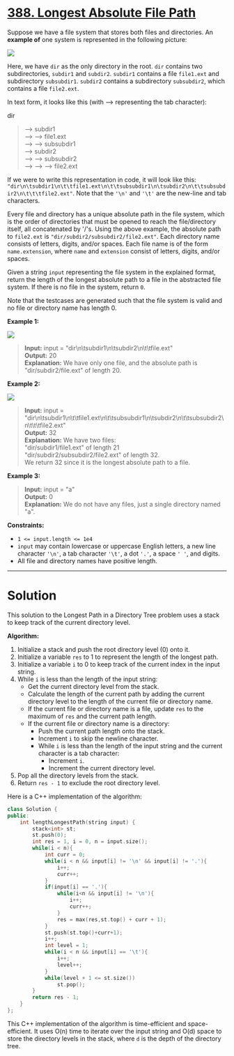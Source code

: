 # [388. Longest Absolute File Path](https://leetcode.com/problems/longest-absolute-file-path/)

Suppose we have a file system that stores both files and directories. An 
**example of** one system is represented in the following picture:

![](https://assets.leetcode.com/uploads/2020/08/28/mdir.jpg)

Here, we have `dir` as the only directory in the root. `dir` contains two subdirectories, `subdir1` and `subdir2`. `subdir1` contains a file `file1.ext` and subdirectory `subsubdir1`. `subdir2` contains a subdirectory `subsubdir2`, which contains a file `file2.ext`.

In text form, it looks like this (with ⟶ representing the tab character):

dir
>⟶ subdir1<br>
>⟶ ⟶ file1.ext<br>
>⟶ ⟶ subsubdir1<br>
>⟶ subdir2<br>
>⟶ ⟶ subsubdir2<br>
>⟶ ⟶ ⟶ file2.ext

If we were to write this representation in code, it will look like this: `"dir\n\tsubdir1\n\t\tfile1.ext\n\t\tsubsubdir1\n\tsubdir2\n\t\tsubsubdir2\n\t\t\tfile2.ext"`. Note that the `'\n'` and `'\t'` are the new-line and tab characters.

Every file and directory has a unique absolute path in the file system, which is the order of directories that must be opened to reach the file/directory itself, all concatenated by '/'s. Using the above example, the absolute path to `file2.ext` is `"dir/subdir2/subsubdir2/file2.ext"`. Each directory name consists of letters, digits, and/or spaces. Each file name is of the form `name.extension`, where `name` and `extension` consist of letters, digits, and/or spaces.

Given a string `input` representing the file system in the explained format, return the length of the longest absolute path to a file in the abstracted file system. If there is no file in the system, return `0`.

Note that the testcases are generated such that the file system is valid and no file or directory name has length 0.

 


**Example 1:**

![](https://assets.leetcode.com/uploads/2020/08/28/dir1.jpg)

>**Input:** input = "dir\n\tsubdir1\n\tsubdir2\n\t\tfile.ext"<br>
**Output:** 20<br>
**Explanation:** We have only one file, and the absolute path is "dir/subdir2/file.ext" of length 20.

**Example 2:**

![](https://assets.leetcode.com/uploads/2020/08/28/dir2.jpg)

>**Input:** input = "dir\n\tsubdir1\n\t\tfile1.ext\n\t\tsubsubdir1\n\tsubdir2\n\t\tsubsubdir2\n\t\t\tfile2.ext"<br>
**Output:** 32<br>
**Explanation:** We have two files:<br>
"dir/subdir1/file1.ext" of length 21<br>
"dir/subdir2/subsubdir2/file2.ext" of length 32.<br>
We return 32 since it is the longest absolute path to a file.

**Example 3:**

>**Input:** input = "a"<br>
**Output:** 0<br>
**Explanation:** We do not have any files, just a single directory named "a".
 

**Constraints:**

- `1 <= input.length <= 1e4`
- `input` may contain lowercase or uppercase English letters, a new line character `'\n'`, a tab character `'\t'`, a dot `'.'`, a space `' '`, and digits.
- All file and directory names have positive length.
---
# Solution
This solution to the Longest Path in a Directory Tree problem uses a stack to keep track of the current directory level.

**Algorithm:**

1. Initialize a stack and push the root directory level (0) onto it.
2. Initialize a variable `res` to 1 to represent the length of the longest path.
3. Initialize a variable `i` to 0 to keep track of the current index in the input string.
4. While `i` is less than the length of the input string:
    * Get the current directory level from the stack.
    * Calculate the length of the current path by adding the current directory level to the length of the current file or directory name.
    * If the current file or directory name is a file, update `res` to the maximum of `res` and the current path length.
    * If the current file or directory name is a directory:
        * Push the current path length onto the stack.
        * Increment `i` to skip the newline character.
        * While `i` is less than the length of the input string and the current character is a tab character:
            * Increment `i`.
            * Increment the current directory level.
5. Pop all the directory levels from the stack.
6. Return `res - 1` to exclude the root directory level.

Here is a C++ implementation of the algorithm:

```c++
class Solution {
public:
    int lengthLongestPath(string input) {
        stack<int> st;
        st.push(0);
        int res = 1, i = 0, n = input.size();
        while(i < n){
            int curr = 0;
            while(i < n && input[i] != '\n' && input[i] != '.'){
                i++;
                curr++;
            }
            if(input[i] == '.'){
                while(i<n && input[i] != '\n'){
                    i++;
                    curr++;
                }
                res = max(res,st.top() + curr + 1);
            }
            st.push(st.top()+curr+1);
            i++;
            int level = 1;
            while(i < n && input[i] == '\t'){
                i++;
                level++;
            }
            while(level + 1 <= st.size())
                st.pop();
        }
        return res - 1;
    }
};
```

This C++ implementation of the algorithm is time-efficient and space-efficient. It uses O(n) time to iterate over the input string and O(d) space to store the directory levels in the stack, where `d` is the depth of the directory tree.